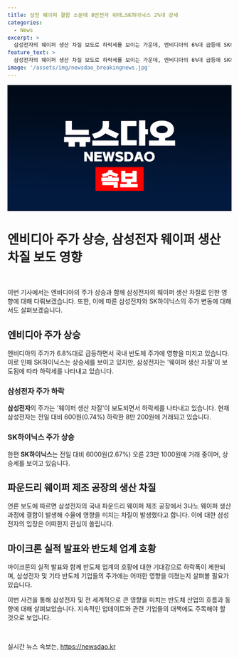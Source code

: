 ```yaml
---
title: 삼전 웨이퍼 결함 소문에 8만전자 위태…SK하이닉스 2%대 강세
categories:
  - News
excerpt: >
  삼성전자의 웨이퍼 생산 차질 보도로 하락세를 보이는 가운데, 엔비디아의 6%대 급등에 SK하이닉스는 2%대 강세를 보이며 주가가 혼조를 보였다. 삼성전자는 웨이퍼 생산 결함 보도에 영향을 받아 하락세를 보이고 있으며, 업계는 이에 대한 여론이 엇갈리고 있다. 이에도 마이크론의 실적 발표와 반도체 산업 호황에 대한 기대감으로 하락폭이 제한되면서 삼성전자의 주가는 8만원대를 유지하고 있다.
feature_text: >
  삼성전자의 웨이퍼 생산 차질 보도로 하락세를 보이는 가운데, 엔비디아의 6%대 급등에 SK하이닉스는 2%대 강세를 보이며 주가가 혼조를 보였다. 삼성전자는 웨이퍼 생산 결함 보도에 영향을 받아 하락세를 보이고 있으며, 업계는 이에 대한 여론이 엇갈리고 있다. 이에도 마이크론의 실적 발표와 반도체 산업 호황에 대한 기대감으로 하락폭이 제한되면서 삼성전자의 주가는 8만원대를 유지하고 있다.
image: '/assets/img/newsdao_breakingnews.jpg'
---
```


<p><img src="/assets/img/newsdao_breakingnews.jpg" alt="implanttips 속보" /></p>

<h1>엔비디아 주가 상승, 삼성전자 웨이퍼 생산 차질 보도 영향</h1>

<p data-ke-size="size16">&nbsp;</p>

<p>이번 기사에서는 엔비디아의 주가 상승과 함께 삼성전자의 웨이퍼 생산 차질로 인한 영향에 대해 다뤄보겠습니다. 또한, 이에 따른 삼성전자와 SK하이닉스의 주가 변동에 대해서도 살펴보겠습니다.</p>

<h2 data-ke-size="size26">엔비디아 주가 상승</h2>

<p>엔비디아의 주가가 6.8%대로 급등하면서 국내 반도체 주가에 영향을 미치고 있습니다. 이로 인해 SK하이닉스는 상승세를 보이고 있지만, 삼성전자는 '웨이퍼 생산 차질'이 보도됨에 따라 하락세를 나타내고 있습니다.</p>

<h3>삼성전자 주가 하락</h3>

<p><strong>삼성전자</strong>의 주가는 '웨이퍼 생산 차질'이 보도되면서 하락세를 나타내고 있습니다. 현재 삼성전자는 전일 대비 600원(0.74%) 하락한 8만 200원에 거래되고 있습니다.</p>

<h3>SK하이닉스 주가 상승</h3>

<p>한편 <strong>SK하이닉스</strong>는 전일 대비 6000원(2.67%) 오른 23만 1000원에 거래 중이며, 상승세를 보이고 있습니다.</p>

<h2 data-ke-size="size26">파운드리 웨이퍼 제조 공장의 생산 차질</h2>

<p>언론 보도에 따르면 삼성전자의 국내 파운드리 웨이퍼 제조 공장에서 3나노 웨이퍼 생산과정에 결함이 발생해 수율에 영향을 미치는 차질이 발생했다고 합니다. 이에 대한 삼성전자의 입장은 어떠한지 관심이 쏠립니다.</p>

<h2 data-ke-size="size26">마이크론 실적 발표와 반도체 업계 호황</h2>

<p>마이크론의 실적 발표와 함께 반도체 업계의 호황에 대한 기대감으로 하락폭이 제한되며, 삼성전자 및 기타 반도체 기업들의 주가에는 어떠한 영향을 미쳤는지 살펴볼 필요가 있습니다.</p>

<p>이번 사건을 통해 삼성전자 및 전 세계적으로 큰 영향을 미치는 반도체 산업의 흐름과 동향에 대해 살펴보았습니다. 지속적인 업데이트와 관련 기업들의 대책에도 주목해야 할 것으로 보입니다.</p>

<p data-ke-size="size16">&nbsp;</p>
실시간 뉴스 속보는, <a href="https://newsdao.kr" rel="dofollow">https://newsdao.kr</a>


